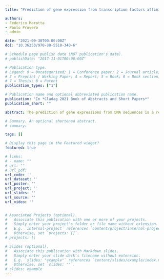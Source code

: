 ```yaml
---
title: "Prediction of gene expression from transcription factors affinities: an application of Bayesian non-linear modelling"

authors:
- Federico Marotta
- Paolo Provero
- admin

date: "2021-09-30T00:00:00Z"
doi: "10.36253/978-88-5518-340-6"

# Schedule page publish date (NOT publication's date).
# publishDate: "2017-11-01T00:00:00Z"

# Publication type.
# Legend: 0 = Uncategorized; 1 = Conference paper; 2 = Journal article;
# 3 = Preprint / Working Paper; 4 = Report; 5 = Book; 6 = Book section;
# 7 = Thesis; 8 = Patent
publication_types: ["1"]

# Publication name and optional abbreviated publication name.
publication: "In *Cladag 2021 Book of Abstracts and Short Papers*"
publication_short: ""

abstract: The prediction of gene expressions from DNA sequences is a relevant problem in biology. While most of the existing methods dedicated to this task use genotypes as predictors, here we propose a method based on transcription factor affinities, which have a clearer biological interpretation. This novelty, however, introduces new challenges for modelling, which we address leveraging on Bayesian non-linear modelling techniques.

# Summary. An optional shortened abstract.
# summary: 

tags: []

# Display this page in the Featured widget?
featured: true

# links:
# - name: ""
# url: ""
# url_pdf: 
url_code: ''
url_dataset: ''
url_poster: ''
url_project: ''
url_slides: ''
url_source: ''
url_video: ''


# Associated Projects (optional).
#   Associate this publication with one or more of your projects.
#   Simply enter your project's folder or file name without extension.
#   E.g. `internal-project` references `content/project/internal-project/index.md`.
#   Otherwise, set `projects: []`.
# projects: []

# Slides (optional).
#   Associate this publication with Markdown slides.
#   Simply enter your slide deck's filename without extension.
#   E.g. `slides: "example"` references `content/slides/example/index.md`.
#   Otherwise, set `slides: ""`.
# slides: example
---
```

